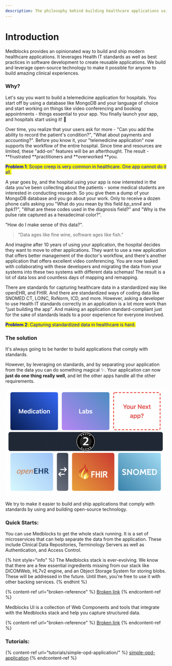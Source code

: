 ```yaml
---
description: The philosophy behind building healthcare applications using Medblocks
---
```


# Introduction

Medblocks provides an opinionated way to build and ship modern healthcare applications. It leverages Health IT standards as well as best practices in software development to create reusable applications. We build and leverage open-source technology to make it possible for anyone to build amazing clinical experiences.

### Why?

Let's say you want to build a telemedicine application for hospitals. You start off by using a database like MongoDB and your language of choice and start working on things like video conferencing and booking appointments - things essential to your app. You finally launch your app, and hospitals start using it! 🎉

Over time, you realize that your users ask for more - "Can you add the ability to record the patient's condition?", "What about payments and accounting?". Before you know it, your "telemedicine application" now supports the workflow of the entire hospital. Since time and resources are limited, these "add-on" features will be an afterthought. The result - **frustrated **practitioners and **overworked **you.

<mark style="color:blue;">**Problem 1**</mark><mark style="color:blue;">: Scope creep is very common in healthcare. One app cannot do it all.</mark>

A year goes by, and the hospital using your app is now interested in the data you've been collecting about the patients - some medical students are interested in conducting research. So you give them a dump of your MongoDB database and you go about your work. Only to receive a dozen phone calls asking you "What do you mean by this field _bp\_snn4_ and _bpk1_?", "What are these codes used in the diagnosis field?" and "Why is the pulse rate captured as a hexadecimal color?".

"How do I make sense of this data?".

> "Data ages like fine wine, software ages like fish."

And imagine after 10 years of using your application, the hospital decides they want to move to other applications. They want to use a new application that offers better management of the doctor's workflow, and there's another application that offers excellent video conferencing. You are now tasked with collaborating with these developers and migrating the data from your systems into these two systems with different data schemas! The result is a lot of data loss and countless days of mapping and remapping.

There are standards for capturing healthcare data in a standardized way like openEHR, and FHIR. And there are standardized ways of coding data like SNOMED CT, LOINC, RxNorm, ICD, and more. However, asking a developer to use Health IT standards correctly in an application is a lot more work than "just building the app". And making an application standard-compliant just for the sake of standards leads to a poor experience for everyone involved.

<mark style="color:blue;">**Problem 2**</mark><mark style="color:blue;">: Capturing standardized data in healthcare is hard.</mark>

### The solution

It's always going to be harder to build applications that comply with standards.

However, by leveraging on standards, and by separating your application from the data you can do something magical ✨. Your application can now **just do one thing really well**, and let the other apps handle all the other requirements.

![](<.gitbook/assets/image (4).png>)

We try to make it easier to build and ship applications that comply with standards by using and building open-source technology.

### Quick Starts:

You can use Medblocks to get the whole stack running. It is a set of microservices that can help separate the data from the application. These include Clinical Data Repositories, Terminology Servers as well as Authentication, and Access Control.

{% hint style="info" %}
The Medblocks stack is ever-evolving. We know that there are a few essential ingredients missing from our stack like DICOMWeb, HL7v2 engine, and an Object Storage System for storing blobs. These will be addressed in the future. Until then, you're free to use it with other backing services.
{% endhint %}

{% content-ref url="broken-reference" %}
[Broken link](broken-reference)
{% endcontent-ref %}

Medblocks UI is a collection of Web Components and tools that integrate with the Medblocks stack and help you capture structured data.

{% content-ref url="broken-reference" %}
[Broken link](broken-reference)
{% endcontent-ref %}



### Tutorials:

{% content-ref url="tutorials/simple-opd-application/" %}
[simple-opd-application](tutorials/simple-opd-application/)
{% endcontent-ref %}

